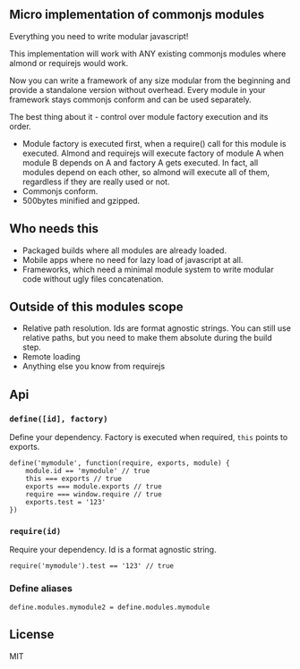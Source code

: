 ## Micro implementation of commonjs modules

Everything you need to write modular javascript!

This implementation will work with ANY existing commonjs modules where almond or requirejs would work.

Now you can write a framework of any size modular from the beginning and provide a standalone version without overhead. Every module in your framework stays commonjs conform and can be used separately.

The best thing about it - control over module factory execution and its order.

- Module factory is executed first, when a require() call for this module is executed. Almond and requirejs will execute factory of module A when module B depends on A and factory A gets executed. In fact, all modules depend on each other, so almond will execute all of them, regardless if they are really used or not.
- Commonjs conform.
- 500bytes minified and gzipped.

## Who needs this

- Packaged builds where all modules are already loaded.
- Mobile apps where no need for lazy load of javascript at all.
- Frameworks, which need a minimal module system to write modular code without ugly files concatenation.

## Outside of this modules scope
- Relative path resolution. Ids are format agnostic strings. You can still use relative paths, but you need to make them absolute during the build step.
- Remote loading
- Anything else you know from requirejs

## Api

### `define([id], factory)`

Define your dependency. Factory is executed when required, `this` points to exports.

    define('mymodule', function(require, exports, module) {
        module.id == 'mymodule' // true
        this === exports // true
        exports === module.exports // true
        require === window.require // true
        exports.test = '123'
    })

### `require(id)`

Require your dependency. Id is a format agnostic string.

    require('mymodule').test == '123' // true

### Define aliases

    define.modules.mymodule2 = define.modules.mymodule

## License

MIT


